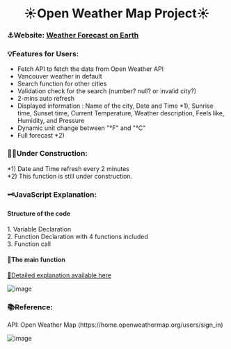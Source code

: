 <h1 align="center">☀️Open Weather Map Project☀️</h1>
<h3 align="left">⚓Website: <a href = "https://yuki-m.ciccc.tech/">Weather Forecast on Earth</a></h3>
<h3 align="left">💡Features for Users:</h3>

- Fetch API to fetch the data from Open Weather API
- Vancouver weather in default
- Search function for other cities
- Validation check for the search (number? null? or invalid city?)
- 2-mins auto refresh
- Displayed information : Name of the city, Date and Time *1), Sunrise time, Sunset time, Current Temperature, Weather description, Feels like, Humidity, and Pressure
- Dynamic unit change between "°F" and "°C"
- Full forecast *2)

<h3 align="left">🙇‍♀️Under Construction:</h3>
  *1) Date and Time refresh every 2 minutes<br>
  *2) This function is still under construction.

<h3 align="left">🗝️JavaScript Explanation:</h3>
  <h4>Structure of the code</h4>
  1. Variable Declaration<br>
  2. Function Declaration with 4 functions included<br>
  3. Function call <br>

<h4>🏴󠁵󠁳󠁭󠁥󠁿The main function</h4>
<a href ="https://github.com/YukiRamu/WMAD-Open-Weather-Map-Project/blob/master/Midterm%20Note.pdf" target = "_blank">🔗Detailed explanation available here</a><br>

![image](https://user-images.githubusercontent.com/76931326/111107931-0f27b500-8515-11eb-9800-4e3d0e5a9cda.png)

<h3 align="left">📚Reference:</h3>
<p align="left">API: Open Weather Map (https://home.openweathermap.org/users/sign_in)</p>

![image](https://user-images.githubusercontent.com/76931326/110907174-dc39b300-82c1-11eb-85d7-27464cf5c7e5.png)

